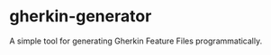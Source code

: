 gherkin-generator
=================

A simple tool for generating Gherkin Feature Files programmatically.
